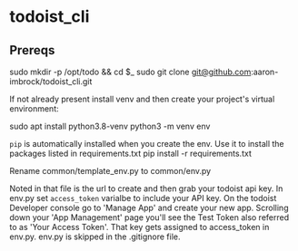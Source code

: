 # todoist_cli

## Prereqs

sudo mkdir -p /opt/todo && cd $_
sudo git clone git@github.com:aaron-imbrock/todoist_cli.git

If not already present install venv and then create your project's virtual environment:

sudo apt install python3.8-venv
python3 -m venv env

`pip` is automatically installed when you create the env. Use it to install the packages listed in requirements.txt 
 pip install -r requirements.txt

Rename common/template_env.py to common/env.py 

Noted in that file is the url to create and then grab your todoist api key. In env.py set `access_token` varialbe to include your API key.
On the todoist Developer console go to 'Manage App' and create your new app. Scrolling down your 'App Management' page you'll see the Test Token also referred to as 'Your Access Token'. That key gets assigned to access_token in env.py. env.py is skipped in the .gitignore file.


